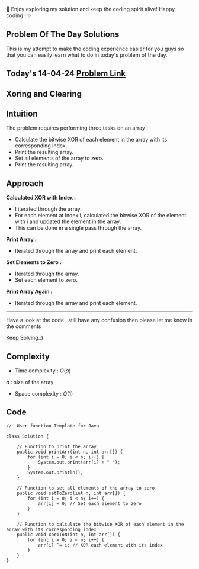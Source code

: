 🚀 Enjoy exploring my solution and keep the coding spirit alive! Happy coding ! ✨

## Problem Of The Day Solutions

This is my attempt to make the coding experience easier for you guys so that you can easily learn what to do in today's problem of the day.

## Today's 14-04-24 [Problem Link](https://www.geeksforgeeks.org/problems/xoring-and-clearing/1)
## Xoring and Clearing

## Intuition
The problem requires performing three tasks on an array :
- Calculate the bitwise XOR of each element in the array with its corresponding index.
- Print the resulting array.
- Set all elements of the array to zero.
- Print the resulting array.

## Approach

**Calculated XOR with Index :**
- I iterated through the array.
- For each element at index i, calculated the bitwise XOR of the element with i and updated the element in the array.
- This can be done in a single pass through the array.

**Print Array :**
- Iterated through the array and print each element.

**Set Elements to Zero :**
- Iterated through the array.
- Set each element to zero.

**Print Array Again :**
- Iterated through the array and print each element.

---
Have a look at the code , still have any confusion then please let me know in the comments

Keep Solving.:)

## Complexity
- Time complexity : $O(a)$
<!-- Add your time complexity here, e.g. $$O())$$ -->
$a$ : size of the array
- Space complexity : $O(1)$
<!-- Add your space complexity here, e.g. $$O(n)$$ -->

## Code

```
//  User function Template for Java

class Solution {

    // Function to print the array
    public void printArr(int n, int arr[]) {
        for (int i = 0; i < n; i++) {
            System.out.print(arr[i] + " ");
        }
        System.out.println();
    }

    // Function to set all elements of the array to zero
    public void setToZero(int n, int arr[]) {
        for (int i = 0; i < n; i++) {
            arr[i] = 0; // Set each element to zero
        }
    }
    
    // Function to calculate the bitwise XOR of each element in the array with its corresponding index
    public void xor1ToN(int n, int arr[]) {
        for (int i = 0; i < n; i++) {
            arr[i] ^= i; // XOR each element with its index
        }
    }
}
```